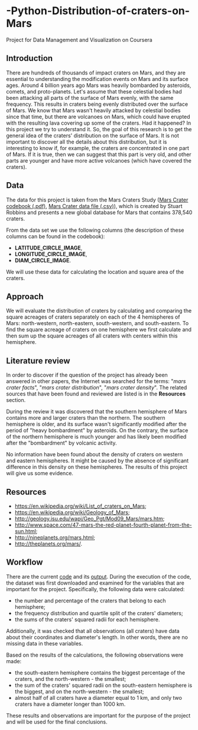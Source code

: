 # -Python-Distribution-of-craters-on-Mars
Project for Data Management and Visualization on Coursera

## Introduction
There are hundreds of thousands of impact craters on Mars, and they are essential to understanding the modification events on Mars and its surface ages. Around 4 billion years ago Mars was heavily bombarded by asteroids, comets, and proto-planets. Let's assume that these celestial bodies had been attacking all parts of the surface of Mars evenly, with the same frequency. This results in craters being evenly distributed over the surface of Mars. We know that Mars wasn't heavily attacked by celestial bodies since that time, but there are volcanoes on Mars, which could have erupted with the resulting lava covering up some of the craters. Had it happened? In this project we try to understand it. So, the goal of this research is to get the general idea of the craters' distribution on the surface of Mars. It is not important to discover all the details about this distribution, but it is interesting to know if, for example, the craters are concentrated in one part of Mars. If it is true, then we can suggest that this part is very old, and other parts are younger and have more active volcanoes (which have covered the craters).  

## Data
The data for this project is taken from the Mars Craters Study ([Mars Crater codebook (.pdf)](https://d396qusza40orc.cloudfront.net/phoenixassets/data-management-visualization/Mars%20Crater%20Codebook.pdf), [Mars Crater data file (.csv)](https://d396qusza40orc.cloudfront.net/phoenixassets/data-management-visualization/marscrater_pds.csv)), which is created by Stuart Robbins and presents a new global database for Mars that contains 378,540 craters.

From the data set we use the following columns (the description of these columns can be found in the codebook):
* **LATITUDE_CIRCLE_IMAGE**,
* **LONGITUDE_CIRCLE_IMAGE**,
* **DIAM_CIRCLE_IMAGE**.

We will use these data for calculating the location and square area of the craters.

## Approach
We will evaluate the distribution of craters by calculating and comparing the square acreages of craters separately on each of the 4 hemispheres of Mars: north-western, north-eastern, south-western, and south-eastern. To find the square acreage of craters on one hemisphere we first calculate and then sum up the square acreages of all craters with centers within this hemisphere.

## Literature review
In order to discover if the question of the project has already been answered in other papers, the Internet was searched for the terms: "*mars crater facts*", "*mars crater distribution*", "*mars crater density*". The related sources that have been found and reviewed are listed is in the **Resources** section. 

During the review it was discovered that the southern hemisphere of Mars contains more and larger craters than the northern. The southern hemisphere is older, and its surface wasn't significantly modified after the period of "heavy bombardment" by asteroids. On the contrary, the surface of the northern hemisphere is much younger and has likely been modified after the "bombardment" by volcanic activity. 

No information have been found about the density of craters on western and eastern hemispheres. It might be caused by the absence of significant difference in this density on these hemispheres. The results of this project will give us some evidence. 
## Resources
* https://en.wikipedia.org/wiki/List_of_craters_on_Mars;
* https://en.wikipedia.org/wiki/Geology_of_Mars;
* http://geology.isu.edu/wapi/Geo_Pgt/Mod09_Mars/mars.htm;
* http://www.space.com/47-mars-the-red-planet-fourth-planet-from-the-sun.html;
* http://nineplanets.org/mars.html;
* http://theplanets.org/mars/.

## Workflow
There are the current [code](https://github.com/ekolik/-Python-Distribution_of_craters_on_Mars/blob/master/main.py) and its [output](https://github.com/ekolik/-Python-Distribution_of_craters_on_Mars/blob/master/main_output.txt). During the execution of the code, the dataset was first downloaded and examined for the variables that are important for the project. Specifically, the following data were calculated:
* the number and percentage of the craters that belong to each hemisphere;
* the frequency distribution and quartile split of the craters' diameters;
* the sums of the craters' squared radii for each hemisphere.

Additionally, it was checked that all observations (all craters) have data about their coordinates and diameter's length. In other words, there are no missing data in these variables.

Based on the results of the calculations, the following observations were made:
* the south-eastern hemisphere contains the biggest percentage of the craters, and the north-western - the smallest;
* the sum of the craters' squared radii on the south-eastern hemisphere is the biggest, and on the north-western - the smallest;
* almost half of all craters have a diameter equal to 1 km, and only two craters have a diameter longer than 1000 km.

These results and observations are important for the purpose of the project and will be used for the final conclusions.
